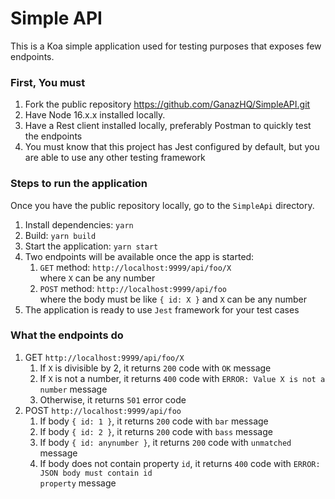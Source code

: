 # Simple API

This is a Koa simple application used for testing purposes that exposes few endpoints.

### First, You must

1. Fork the public repository https://github.com/GanazHQ/SimpleAPI.git
2. Have Node 16.x.x installed locally.
3. Have a Rest client installed locally, preferably Postman to quickly test the endpoints
4. You must know that this project has Jest configured by default, but you are able to use any other testing framework

### Steps to run the application

Once you have the public repository locally, go to the <code>SimpleApi</code> directory.

1. Install dependencies: <code>yarn</code>
2. Build: <code>yarn build</code>
3. Start the application: <code>yarn start</code>
4. Two endpoints will be available once the app is started:
   1. <code>GET</code> method: <code>http://localhost:9999/api/foo/X </code> where <code>X</code> can be any number
   2. <code>POST</code> method: <code>http://localhost:9999/api/foo </code> where the body must be like <code>{ id: X }</code> and <code>X</code> can be any number
5. The application is ready to use <code>Jest</code> framework for your test cases

### What the endpoints do

1. GET <code>http://localhost:9999/api/foo/X </code>
   1. If <code>X</code> is divisible by 2, it returns <code>200</code> code with <code>OK</code> message
   2. If <code>X</code> is not a number, it returns <code>400</code> code with <code>ERROR: Value X is not a number</code> message
   3. Otherwise, it returns <code>501</code> error code
2. POST <code>http://localhost:9999/api/foo </code>
   1. If body <code>{ id: 1 }</code>, it returns <code>200</code> code with <code>bar</code> message
   2. If body <code>{ id: 2 }</code>, it returns <code>200</code> code with <code>bass</code> message
   3. If body <code>{ id: anynumber }</code>, it returns <code>200</code> code with <code>unmatched</code> message
   4. If body does not contain property <code>id</code>, it returns <code>400</code> code with <code>ERROR: JSON body must contain id property</code> message


